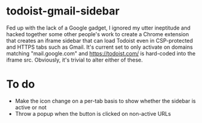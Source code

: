 todoist-gmail-sidebar
=====================

Fed up with the lack of a Google gadget, I ignored my utter ineptitude and hacked together some other people's work to create a Chrome extension that creates an iframe sidebar that can load Todoist even in CSP-protected and HTTPS tabs such as Gmail. It's current set to only activate on domains matching "mail.google.com" and https://todoist.com/ is hard-coded into the iframe src. Obviously, it's trivial to alter either of these.

To do
=====

* Make the icon change on a per-tab basis to show whether the sidebar is active or not
* Throw a popup when the button is clicked on non-active URLs
